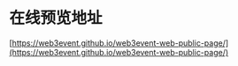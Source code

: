 # 在线预览地址

[https://web3event.github.io/web3event-web-public-page/](https://web3event.github.io/web3event-web-public-page/)